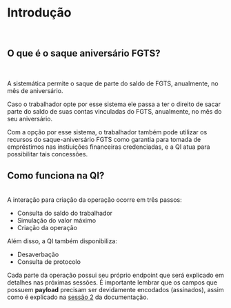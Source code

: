 # Introdução

<br>

## O que é o saque aniversário FGTS?

<br>

A sistemática permite o saque de parte do saldo de FGTS, anualmente, no mês de aniversário.

Caso o trabalhador opte por esse sistema ele passa a ter o direito de sacar parte do saldo de suas contas vinculadas do FGTS, anualmente, no mês do seu aniversário.

Com a opção por esse sistema, o trabalhador também pode utilizar os recursos do saque-aniversário FGTS como garantia para tomada de empréstimos nas instiuições financeiras credenciadas, e a QI atua para possibilitar tais concessões.
<br>

## Como funciona na QI?
<br>
A interação para criação da operação ocorre em três passos:

- Consulta do saldo do trabalhador
- Simulação do valor máximo
- Criação da operação

Além disso, a QI também disponibiliza:

- Desaverbação
- Consulta de protocolo

Cada parte da operação possui seu próprio endpoint que será explicado em detalhes nas próximas sessões. É importante lembrar que os campos que possuem **payload** precisam ser devidamente encodados (assinados), assim como é explicado na [sessão 2](?file=0221) da documentação.
